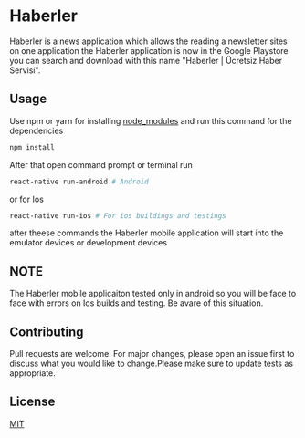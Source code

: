 # Haberler 
Haberler is a news application which allows the reading a newsletter sites on one application the Haberler application is now in the Google Playstore you can search and download with this name "Haberler | Ücretsiz Haber Servisi".

## Usage

Use npm or yarn for installing [node_modules](https://docs.npmjs.com/files/folders.html#node-modules) and run this command for the dependencies
```bash
npm install
```
After that open command prompt or terminal run
```bash
react-native run-android # Android
```
or for Ios

```bash
react-native run-ios # For ios buildings and testings
```

after theese commands the Haberler mobile application will start into the emulator devices or development devices

## NOTE

The Haberler mobile applicaiton tested only in android so you will be face to face with errors on Ios builds and testing. Be avare of this situation.

## Contributing
Pull requests are welcome. For major changes, please open an issue first to discuss what you would like to change.Please make sure to update tests as appropriate.

## License
[MIT](https://choosealicense.com/licenses/mit/)
